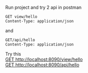 Run project and try 2 api in postman
```
GET view/hello
Content-Type: application/json
```

and

```
GET/api/hello
Content-Type: application/json
```

Try this  
[GET http://localhost:8090/view/hello](http://localhost:8090/view/hello)  
[GET http://localhost:8090/api/hello](http://localhost:8090/api/hello)
